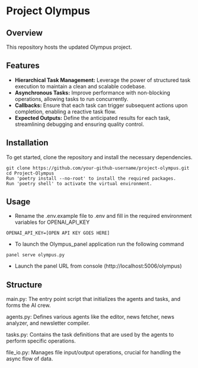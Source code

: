 # Project Olympus

## Overview
This repository hosts the updated Olympus project.

## Features
- **Hierarchical Task Management:** Leverage the power of structured task execution to maintain a clean and scalable codebase.
- **Asynchronous Tasks:** Improve performance with non-blocking operations, allowing tasks to run concurrently.
- **Callbacks:** Ensure that each task can trigger subsequent actions upon completion, enabling a reactive task flow.
- **Expected Outputs:** Define the anticipated results for each task, streamlining debugging and ensuring quality control.

## Installation
To get started, clone the repository and install the necessary dependencies.

```
git clone https://github.com/your-github-username/project-olympus.git
cd Project-Olympus
Run 'poetry install --no-root' to install the required packages.
Run 'poetry shell' to activate the virtual environment.

```

## Usage
- Rename the .env.example file to .env and fill in the required environment variables for OPENAI_API_KEY

```
OPENAI_API_KEY=[OPEN API KEY GOES HERE]

```

- To launch the Olympus_panel application run the following command

```
panel serve olympus.py

```
- Launch the panel URL from console (http://localhost:5006/olympus)


## Structure
main.py: The entry point script that initializes the agents and tasks, and forms the AI crew.

agents.py: Defines various agents like the editor, news fetcher, news analyzer, and newsletter compiler.

tasks.py: Contains the task definitions that are used by the agents to perform specific operations.

file_io.py: Manages file input/output operations, crucial for handling the async flow of data.

#
